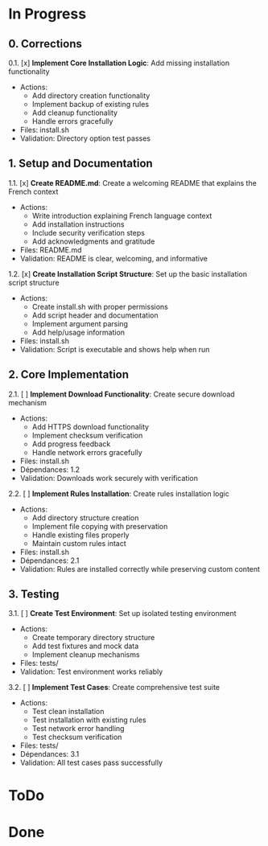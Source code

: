 # In Progress

## 0. Corrections
0.1. [x] **Implement Core Installation Logic**: Add missing installation functionality
- Actions:
  - Add directory creation functionality
  - Implement backup of existing rules
  - Add cleanup functionality
  - Handle errors gracefully
- Files: install.sh
- Validation: Directory option test passes

## 1. Setup and Documentation
1.1. [x] **Create README.md**: Create a welcoming README that explains the French context
- Actions:
  - Write introduction explaining French language context
  - Add installation instructions
  - Include security verification steps
  - Add acknowledgments and gratitude
- Files: README.md
- Validation: README is clear, welcoming, and informative

1.2. [x] **Create Installation Script Structure**: Set up the basic installation script structure
- Actions:
  - Create install.sh with proper permissions
  - Add script header and documentation
  - Implement argument parsing
  - Add help/usage information
- Files: install.sh
- Validation: Script is executable and shows help when run

## 2. Core Implementation
2.1. [ ] **Implement Download Functionality**: Create secure download mechanism
- Actions:
  - Add HTTPS download functionality
  - Implement checksum verification
  - Add progress feedback
  - Handle network errors gracefully
- Files: install.sh
- Dépendances: 1.2
- Validation: Downloads work securely with verification

2.2. [ ] **Implement Rules Installation**: Create rules installation logic
- Actions:
  - Add directory structure creation
  - Implement file copying with preservation
  - Handle existing files properly
  - Maintain custom rules intact
- Files: install.sh
- Dépendances: 2.1
- Validation: Rules are installed correctly while preserving custom content

## 3. Testing
3.1. [ ] **Create Test Environment**: Set up isolated testing environment
- Actions:
  - Create temporary directory structure
  - Add test fixtures and mock data
  - Implement cleanup mechanisms
- Files: tests/
- Validation: Test environment works reliably

3.2. [ ] **Implement Test Cases**: Create comprehensive test suite
- Actions:
  - Test clean installation
  - Test installation with existing rules
  - Test network error handling
  - Test checksum verification
- Files: tests/
- Dépendances: 3.1
- Validation: All test cases pass successfully

# ToDo

# Done 